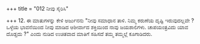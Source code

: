 +++
title = "012 ನೀವು ಸೈರಿಸಿ"

+++
12. ಈ ಮಾತುಗಳನ್ನು ಕೇಳಿ ಅರ್ಜುನನು "ನೀವು ಸಮಾಧಾನ ತಾಳಿ. ನಿಮ್ಮ ಕರುಣೆಯ ದೃಷ್ಟಿ ಇರುವುದಲ್ಲವೇ ? ಒಳ್ಳೆಯ ಭಾವನೆಯಿಂದ ನೀವು ಮಾಡಿದ ಆಶೀರ್ವಾದ ಶಕ್ತಿಯಿಂದ ನಾವು ಜಯಶಾಲಿಗಳು. ಚಾಪಯಂತ್ರವಿದು ಯಾವ ದೊಡ್ಡದು ?" ಎಂದು ನುಡಿದ ಉಚಿತವಾದ ಮಾತಿಗೆ ಸಹಿಸದೆ ತಮ್ಮ ತಮ್ಮಲ್ಲೆ ಕೂಗಾಡಿದರು.